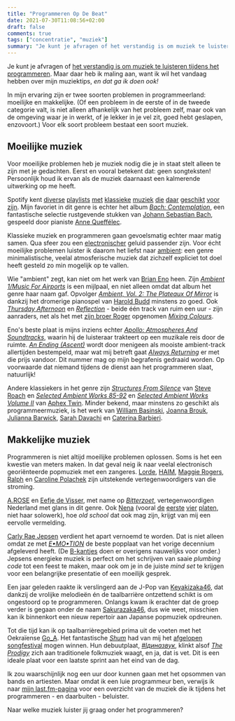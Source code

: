 ```yaml
---
title: "Programmeren Op De Beat"
date: 2021-07-30T11:08:56+02:00
draft: false
comments: true
tags: ["concentratie", "muziek"]
summary: "Je kunt je afvragen of het verstandig is om muziek te luisteren tijdens het programmeren. Maar daar heb ik maling aan, want ik wil het vandaag hebben over mijn muziektips, *en dat ga ik doen ook!*"
---
```


Je kunt je afvragen of [het verstandig is om muziek te luisteren tijdens het programmeren](/blog/21/07/stoor-me-niet-ik-zit-in-the-zone). Maar daar heb ik maling aan, want ik wil het vandaag hebben over mijn muziektips, *en dat ga ik doen ook!*


In mijn ervaring zijn er twee soorten problemen in programmeerland: moeilijke en makkelijke. (Of een probleem in de eerste of in de tweede categorie valt, is niet alleen afhankelijk van het probleem zelf, maar ook van de omgeving waar je in werkt, of je lekker in je vel zit, goed hebt geslapen, enzovoort.) Voor elk soort probleem bestaat een soort muziek.


## Moeilijke muziek


Voor moeilijke problemen heb je muziek nodig die je in staat stelt alleen te zijn met je gedachten. Eerst en vooral betekent dat: geen songteksten! Persoonlijk houd ik ervan als de muziek daarnaast een kalmerende uitwerking op me heeft. 


Spotify kent [diverse](https://open.spotify.com/playlist/37i9dQZF1DWYkztttC1w38?si=8be142a3a8994f8d) [playlists](https://open.spotify.com/playlist/37i9dQZF1DWVFeEut75IAL?si=3658bf33e7104c2a) [met](https://open.spotify.com/playlist/37i9dQZF1DWUvHZA1zLcjW?si=a982fe52e5c14969) [klassieke](https://open.spotify.com/playlist/37i9dQZF1DX7KrTMVQnM02?si=35879ca7eff348ee) [muziek](https://open.spotify.com/playlist/37i9dQZF1DWXUpC6mczRpA?si=0ab6c01532584b4c) [die](https://open.spotify.com/playlist/37i9dQZF1DWZYpU3rwrcAz?si=9f24ce8fcf59439f) [daar](https://open.spotify.com/playlist/37i9dQZF1DWU1JctQodQRj?si=aacb86e75a644882) [geschikt](https://open.spotify.com/playlist/37i9dQZF1DX2XWJkYVfE4v?si=98ecd73797c142f8) [voor](https://open.spotify.com/playlist/37i9dQZF1DX9dX3aBjsxqd?si=31895ff4992b4707) [zijn](https://open.spotify.com/playlist/37i9dQZF1DWUajed02NzWR?si=158dd46f003b4a2d). Mijn favoriet in dit genre is echter het album [*Bach: Contemplation*](https://open.spotify.com/album/02Koa96QFRsejQDA39Widn?si=f_Fb0FEVQw-quc9sCjMdlA), een fantastische selectie rustgevende stukken van [Johann Sebastian Bach](https://open.spotify.com/artist/5aIqB5nVVvmFsvSdExz408?si=mw7i_1fDQpKlfavTiHMJ8Q&dl_branch=1), gespeeld door pianiste [Anne Queffélec](https://open.spotify.com/artist/0VzF0TRE4XHQiTqDrEmvW1?si=hFXTSQE_SjWboc7g0yTY4g&dl_branch=1).


Klassieke muziek en programmeren gaan gevoelsmatig echter maar matig samen. Qua sfeer zou een [electronischer](https://open.spotify.com/playlist/37i9dQZF1DX5trt9i14X7j?si=391ad70daf014b57) geluid passender zijn. Voor écht moeilijke problemen luister ik daarom het liefst naar [ambient](https://open.spotify.com/playlist/37i9dQZF1DWUrPBdYfoJvz?si=fe3d4be15f1b4253): een genre minimalistische, veelal atmosferische muziek dat zichzelf expliciet tot doel heeft gesteld zo min mogelijk op te vallen.


Wie "ambient" zegt, kan niet om het werk van [Brian Eno](https://open.spotify.com/artist/7MSUfLeTdDEoZiJPDSBXgi?si=ldc7nPdHTqiQdyykRTpCtg) heen. Zijn [*Ambient 1/Music For Airports*](https://open.spotify.com/album/063f8Ej8rLVTz9KkjQKEMa?si=vvld5s9fSzazBXLfvKsRsA) is een mijlpaal, en niet alleen omdat dat album het genre haar naam gaf. Opvolger [*Ambient, Vol. 2: The Plateaux Of Mirror*](https://open.spotify.com/album/5ma9r5NFV0poevmydI2qgO?si=Gw6YNYh8T7inKc60DTOpDA) is dankzij het dromerige pianospel van [Harold Budd](https://open.spotify.com/artist/3uOCouLFR4bVx0XeiQJSbl?si=URT5B-bnQEmeBi0-0eV7IQ) minstens zo goed. Ook [*Thursday Afternoon*](https://open.spotify.com/album/6AKF0REZoFiXMorWDpSiZt?si=H4Be-Be5QUecOQ-sR1sX7w) en [*Reflection*](https://open.spotify.com/album/4M33Lu2f5yApwDiPjVKXTl?si=7UL_XNVeQVa-n5TIUwse9Q) - beide één track van ruim een uur - zijn aanraders, net als het met [zijn broer Roger](https://open.spotify.com/artist/7JCthCuu5Wmxv2avqVFolo?si=CaMaKziNTUyKGaoPAKKQ6Q) opgenomen [*Mixing Colours*](https://open.spotify.com/album/7IPh831tMAre1SRBWzp5Vz?si=RUzvQXxIQlKExmuU4SZopg).


Eno's beste plaat is mijns inziens echter [*Apollo: Atmospheres And Soundtracks*](https://open.spotify.com/album/1Km58i317Pm5bQR3wPHKcO?si=5_UrKCz4QwG1UOx_sxtn1g), waarin hij de luisteraar trakteert op een muzikale reis door de ruimte. [*An Ending (Ascent)*](https://open.spotify.com/track/4ZknuVR2jOpMOcfwWpsuEr?si=5bdefbbd208f416e) wordt door menigeen als mooiste ambient-track allertijden bestempeld, maar wat mij betreft gaat [*Always Returning*](https://open.spotify.com/track/2Z81Ao2PO7UANNZBplQ29O?si=c5fcaf5a64f74efb) er met die prijs vandoor. Dit nummer mag op mijn begrafenis gedraaid worden. Op voorwaarde dat niemand tijdens de dienst aan het programmeren slaat, natuurlijk!


Andere klassiekers in het genre zijn [*Structures From Silence*](https://open.spotify.com/album/4lu0DTSxRVeC1xcCIcaKlg?si=VE19GbamQd6MKbyzN6ZYEw) van [Steve Roach](https://open.spotify.com/artist/00gh6kmKYOu8xyorRxQm6a?si=JD7Xpd5YT1iBqAh2ocXEMw) en [*Selected Ambient Works 85-92*](https://open.spotify.com/album/7aNclGRxTysfh6z0d8671k?si=YzPDI-AASYeakcoyEd2kwg) en [*Selected Ambient Works Volume II*](https://open.spotify.com/album/17vHPMmoxN5B8cdhCDeMTe?si=pkJY5oO-T0eyItQ0BTfQiQ) van [Aphex Twin](https://open.spotify.com/artist/6kBDZFXuLrZgHnvmPu9NsG?si=XdzS6lgoScOnrdclbG7Ckg). Minder bekend, maar minstens zo geschikt als programmeermuziek, is het werk van [William Basinski](https://open.spotify.com/artist/6u5axd0rpDsWSmzhFfb2VB?si=phegU08VQHilIpJ9j56kiw&dl_branch=1), [Joanna Brouk](https://open.spotify.com/artist/3yITaOTDcBPYNnYxlxQuUt?si=Q6MWVQ27SVGGc6dhTTWeQQ), [Julianna Barwick](https://open.spotify.com/artist/0HWfFWL4vVrbaBQqxVCwCi?si=SG6PFWPLQUu_A0-8VR3wkA), [Sarah Davachi](https://open.spotify.com/artist/2Swn6We5XXpyDz1YxRkprA?si=raBOsI8ETkq4jBJDbZo5Hw) en [Caterina Barbieri](https://open.spotify.com/artist/61WgG5fz5ilJrMne7tE1zu?si=377ARMkaSHm3vrfVMxJm7Q).


## Makkelijke muziek


Programmeren is niet altijd moeilijke problemen oplossen. Soms is het een kwestie van meters maken. In dat geval neig ik naar veelal electronisch georiënteerde popmuziek met een zangeres. [Lorde](https://open.spotify.com/artist/163tK9Wjr9P9DmM0AVK7lm?si=7uH4U2bJQb2ba00MtlKurA), [HAIM](https://open.spotify.com/artist/4Ui2kfOqGujY81UcPrb5KE?si=ZGC8Xj17QieLSdjwyLWqPA), [Maggie Rogers](https://open.spotify.com/artist/4NZvixzsSefsNiIqXn0NDe?si=0svMlg4dQDuFj5xLRtl1eQ), [Ralph](https://open.spotify.com/artist/1Ss8sy3C3XXQgxYRwjDln8?si=HgLiSUzjRhq1ncCH5sXmcA) en [Caroline Polachek](https://open.spotify.com/artist/4Ge8xMJNwt6EEXOzVXju9a?si=7w5H1X3OR6iC9VmBpon_tg) zijn uitstekende vertegenwoordigers van die stroming. 


[A.ROSE](https://open.spotify.com/artist/2OVNpc4uw8YDruLaxNhGB5?si=t1q0fhrjQVGmDEId40yAXg) en [Eefje de Visser](https://open.spotify.com/artist/33KABng8GO42ojFJVcABxQ?si=mz4C7E2DRoWCINZk_tDVSQ), met name op [*Bitterzoet*](https://open.spotify.com/album/6i4IItGQSRvbdBguRDggMI?si=bF_yr825TV2E7WDErY7-Lw), vertegenwoordigen Nederland met glans in dit genre. Ook [Nena](https://open.spotify.com/artist/6Tz0QRoe083BcOo2YbG9lV?si=fC03_r75TxiID5zfsGBDag) (vooral [de](https://open.spotify.com/album/78hVLZZJhaXgrnfXKc6yxF?si=inoGQ_ixSZ2lg9cQEvTxhA) [eerste](https://open.spotify.com/album/2OBWk8cRB06GF9wWlHO7wr?si=foccPz85Q1WMgECaGrGhxg) [vier](https://open.spotify.com/album/5vCoRAQaCRYhErG37FPBsc?si=JT1dJJ5VS_OY80zpd1xN4g) [platen](https://open.spotify.com/album/09zqro03Vzw6EoaCVmstBa?si=qXJ_fWBbQpCmkpzvdfYgKQ), niet haar solowerk), hoe *old school* dat ook mag zijn, krijgt van mij een eervolle vermelding.


[Carly Rae Jepsen](https://open.spotify.com/artist/6sFIWsNpZYqfjUpaCgueju?si=qSyjFomzTneaSgh1KjTDLw) verdient het apart vernoemd te worden. Dat is niet alleen omdat ze met [*E•MO•TION*](https://open.spotify.com/album/2oj3FG6fos7zAQJxLQGzou?si=JVerM9_XRS6Ew0GVUO5VDQ) de beste popplaat van het vorige decennium afgeleverd heeft. (De [B-kantjes](https://open.spotify.com/album/31776n0a6xHYMHSlK4983u?si=C6rDGYiRRGi1TZwVRl3r1A) doen er overigens nauwelijks voor onder.) Jepsens energieke muziek is perfect om het schrijven van saaie *plumbing code* tot een feest te maken, maar ook om je in de juiste *mind set* te krijgen voor een belangrijke presentatie of een moeilijk gesprek.


Een jaar geleden raakte ik verslingerd aan de J-Pop van [Keyakizaka46](https://open.spotify.com/artist/03E7w8NrBr4lNCK33TQyil?si=0b4hdkI-QDy0wMc071DnIg), dat dankzij de vrolijke melodieën én de taalbarrière ontzettend schikt is om ongestoord op te programmeren. Onlangs kwam ik erachter dat de groep verder is gegaan onder de naam [Sakurazaka46](https://open.spotify.com/artist/0Ti7MfCiVVQAK8zLSiqlto?si=ZqjTOJyuRxqJ-CYoveO5Qg), dus wie weet, misschien kan ik binnenkort een nieuw repertoir aan Japanse popmuziek opdreunen.


Tot die tijd kan ik op taalbarrièregebied prima uit de voeten met het Oekraïense [Go_A](https://open.spotify.com/artist/4kvCU3MzggM2piZCqvxj0x?si=9nXG6Qg0Sr-6JLsZOWwjSA&dl_branch=1). Het fantastische [*Shum*](https://open.spotify.com/track/7mEDVrAHDnQJStDo8jKJJm?si=c6a3758dd6ba4b7a) had van mij het [afgelopen songfestival](https://open.spotify.com/playlist/37i9dQZF1DWVCKO3xAlT1Q?si=40933185914d4de1) mogen winnen. Hun debuutplaat, [*#Ідиназвук*](https://open.spotify.com/album/3R1jaDGnyFxDBj0bRLJUS2?si=29fvkq9cS22eiyd7oZSLiw&dl_branch=1), klinkt alsof [*The Prodigy*](https://open.spotify.com/artist/4k1ELeJKT1ISyDv8JivPpB?si=zDbydRv3ShS-1xrnEm72GQ&dl_branch=1) zich aan traditionele folkmuziek waagt, en ja, dat is vet. Dit is een ideale plaat voor een laatste sprint aan het eind van de dag. 


Ik zou waarschijnlijk nog een uur door kunnen gaan met het opsommen van bands en artiesten. Maar omdat ik een luie programmeur ben, verwijs ik naar [mijn last.fm-pagina](https://www.last.fm/user/talkingheadk) voor een overzicht van de muziek die ik tijdens het programmeren - en daarbuiten - beluister.


Naar welke muziek luister jij graag onder het programmeren?
